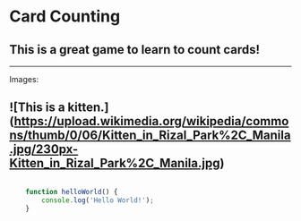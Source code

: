 # Card Counting
## This is a great game to learn to count cards!
---
Images:

![This is a kitten.] (https://upload.wikimedia.org/wikipedia/commons/thumb/0/06/Kitten_in_Rizal_Park%2C_Manila.jpg/230px-Kitten_in_Rizal_Park%2C_Manila.jpg)
---

```javascript

	function helloWorld() {
		console.log('Hello World!');
	}

```